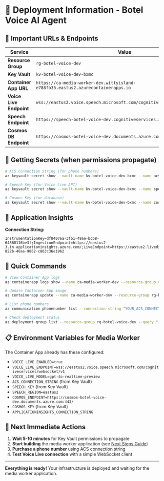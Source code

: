 # 🎯 Deployment Information - Botel Voice AI Agent

## 🔗 Important URLs & Endpoints

| Service | Value |
|---------|-------|
| **Resource Group** | `rg-botel-voice-dev` |
| **Key Vault** | `kv-botel-voice-dev-bxmc` |
| **Container App URL** | `https://ca-media-worker-dev.wittyisland-e788fb35.eastus2.azurecontainerapps.io` |
| **Voice Live Endpoint** | `wss://eastus2.voice.speech.microsoft.com/cognitiveservices/websocket/v1` |
| **Speech Endpoint** | `https://speech-botel-voice-dev.cognitiveservices.azure.com/` |
| **Cosmos DB Endpoint** | `https://cosmos-botel-voice-dev.documents.azure.com:443/` |

## 🔑 Getting Secrets (when permissions propagate)

```bash
# ACS Connection String (for phone numbers)
az keyvault secret show --vault-name kv-botel-voice-dev-bxmc --name acs-connection-string --query value -o tsv

# Speech Key (for Voice Live API)
az keyvault secret show --vault-name kv-botel-voice-dev-bxmc --name speech-key --query value -o tsv

# Cosmos Key (for database)
az keyvault secret show --vault-name kv-botel-voice-dev-bxmc --name cosmos-key --query value -o tsv
```

## 📱 Application Insights

**Connection String:**
```
InstrumentationKey=df84076a-3fb1-49ae-bcb8-64888116be3f;IngestionEndpoint=https://eastus2-3.in.applicationinsights.azure.com/;LiveEndpoint=https://eastus2.livediagnostics.monitor.azure.com/;ApplicationId=5c2400be-822b-46ae-9862-c863c36e1962
```

## 🚀 Quick Commands

```bash
# View Container App logs
az containerapp logs show --name ca-media-worker-dev --resource-group rg-botel-voice-dev --follow

# Update Container App image
az containerapp update --name ca-media-worker-dev --resource-group rg-botel-voice-dev --image YOUR_IMAGE

# List phone numbers
az communication phonenumber list --connection-string "YOUR_ACS_CONNECTION_STRING"

# Check deployment status
az deployment group list --resource-group rg-botel-voice-dev --query "[].{name:name, state:properties.provisioningState}" -o table
```

## 📋 Environment Variables for Media Worker

The Container App already has these configured:
- `VOICE_LIVE_ENABLED=true`
- `VOICE_LIVE_ENDPOINT=wss://eastus2.voice.speech.microsoft.com/cognitiveservices/websocket/v1`
- `VOICE_LIVE_MODEL=gpt-4o-realtime-preview`
- `ACS_CONNECTION_STRING` (from Key Vault)
- `SPEECH_KEY` (from Key Vault)
- `SPEECH_REGION=eastus2`
- `COSMOS_ENDPOINT=https://cosmos-botel-voice-dev.documents.azure.com:443/`
- `COSMOS_KEY` (from Key Vault)
- `APPLICATIONINSIGHTS_CONNECTION_STRING`

## 🎯 Next Immediate Actions

1. **Wait 5-10 minutes** for Key Vault permissions to propagate
2. **Start building** the media worker application (see [Next Steps Guide](docs/next-steps-voice-agent.md))
3. **Purchase a phone number** using ACS connection string
4. **Test Voice Live connection** with a simple WebSocket client

---

**Everything is ready!** Your infrastructure is deployed and waiting for the media worker application. 